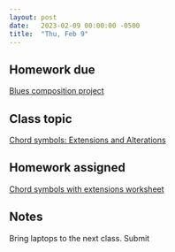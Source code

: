 ```yaml
---
layout: post
date:   2023-02-09 00:00:00 -0500
title:  "Thu, Feb 9"
---
```


## Homework due

[Blues composition project](https://viva.pressbooks.pub/openmusictheory/chapter/blues-melodies-and-the-blues-scale/#assignments)

## Class topic

[Chord symbols: Extensions and Alterations](https://viva.pressbooks.pub/openmusictheory/chapter/chord-symbols/#chapter-2624-section-3)

## Homework assigned

[Chord symbols with extensions worksheet](https://viva.pressbooks.pub/openmusictheory/chapter/chord-symbols/#assignments)

## Notes

Bring laptops to the next class.
Submit 